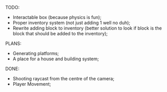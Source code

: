 TODO:
* Interactable box (because physics is fun); 
* Proper inventory system (not just adding 1 well no duh);
* Rewrite adding block to inventory (better solution to look if block is the block that should be added to the inventory);


PLANS:
* Generating platforms;
* A place for a house and building system;


DONE:
* Shooting raycast from the centre of the camera;
* Player Movement;

